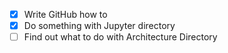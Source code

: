 
- [x] Write GitHub how to
- [x] Do something with Jupyter directory
- [ ] Find out what to do with Architecture Directory